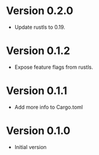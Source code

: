 # Version 0.2.0

- Update rustls to 0.19.

# Version 0.1.2

- Expose feature flags from rustls.

# Version 0.1.1

- Add more info to Cargo.toml

# Version 0.1.0

- Initial version
